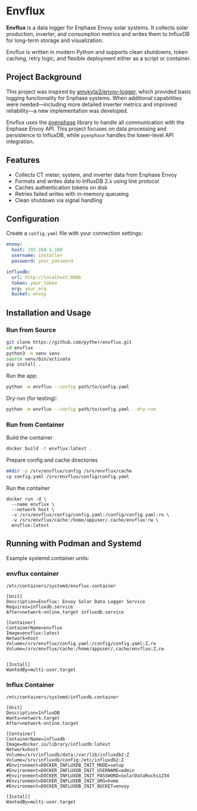 # Envflux

**Envflux** is a data logger for Enphase Envoy solar systems. It collects solar production, inverter, and consumption metrics and writes them to InfluxDB for long-term storage and visualization.

Envflux is written in modern Python and supports clean shutdowns, token caching, retry logic, and flexible deployment either as a script or container.


## Project Background

This project was inspired by [amykyta3/envoy-logger](https://github.com/amykyta3/envoy-logger), which provided basic logging functionality for Enphase systems. When additional capabilities were needed—including more detailed inverter metrics and improved reliability—a new implementation was developed.

Envflux uses the [pyenphase](https://github.com/pyenphase/pyenphase) library to handle all communication with the Enphase Envoy API. This project focuses on data processing and persistence to InfluxDB, while `pyenphase` handles the lower-level API integration.

## Features

- Collects CT meter, system, and inverter data from Enphase Envoy
- Formats and writes data to InfluxDB 2.x using line protocol
- Caches authentication tokens on disk
- Retries failed writes with in-memory queueing
- Clean shutdown via signal handling

## Configuration

Create a `config.yaml` file with your connection settings:

```yaml
envoy:
  host: 192.168.1.100
  username: installer
  password: your_password

influxdb:
  url: http://localhost:8086
  token: your_token
  org: your_org
  bucket: envoy
```

## Installation and Usage

### Run from Source

```bash
git clone https://github.com/pyther/envflux.git
cd envflux
python3 -m venv venv
source venv/bin/activate
pip install .
```

Run the app:
```bash
python -m envflux --config path/to/config.yaml
```

Dry-run (for testing):
```bash
python -m envflux --config path/to/config.yaml --dry-run
```

### Run from Container
Build the container
```bash
docker build -t envflux:latest .
```

Prepare config and cache directories
```bash
mkdir -p /srv/envflux/config /srv/envflux/cache
cp config.yaml /srv/envflux/config/config.yaml
```

Run the container
```
docker run -d \
  --name envflux \
  --network host \
  -v /srv/envflux/config/config.yaml:/config/config.yaml:ro \
  -v /srv/envflux/cache:/home/appuser/.cache/envflux:rw \
  envflux:latest
```

## Running with Podman and Systemd
Example systemd container units:

### envflux container
`/etc/containers/systemd/envflux.container`
```
[Unit]
Description=Envflux: Envoy Solar Data Logger Service
Requires=influxdb.service
After=network-online.target influxdb.service

[Container]
ContainerName=envflux
Image=envflux:latest
Network=host
Volume=/srv/envflux/config.yaml:/config/config.yaml:Z,ro
Volume=/srv/envflux/cache:/home/appuser/.cache/envflux:Z,rw


[Install]
WantedBy=multi-user.target
```

### Influx Container
`/etc/containers/systemd/influxdb.container`
```
[Unit]
Description=InfluxDB
Wants=network.target
After=network-online.target

[Container]
ContainerName=influxdb
Image=docker.io/library/influxdb:latest
Network=host
Volume=/srv/influxdb/data:/var/lib/influxdb2:Z
Volume=/srv/influxdb/config:/etc/influxdb2:Z
#Environment=DOCKER_INFLUXDB_INIT_MODE=setup
#Environment=DOCKER_INFLUXDB_INIT_USERNAME=admin
#Environment=DOCKER_INFLUXDB_INIT_PASSWORD=SolarDataRocks1234
#Environment=DOCKER_INFLUXDB_INIT_ORG=home
#Environment=DOCKER_INFLUXDB_INIT_BUCKET=envoy

[Install]
WantedBy=multi-user.target
```
